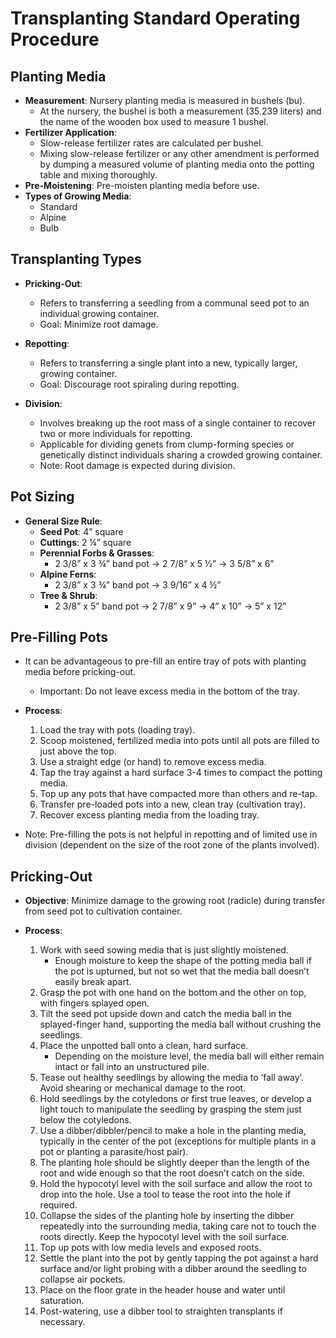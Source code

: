 
# Transplanting Standard Operating Procedure

## Planting Media

- **Measurement**: Nursery planting media is measured in bushels (bu).
  - At the nursery, the bushel is both a measurement (35.239 liters) and the name of the wooden box used to measure 1 bushel.
- **Fertilizer Application**:
  - Slow-release fertilizer rates are calculated per bushel.
  - Mixing slow-release fertilizer or any other amendment is performed by dumping a measured volume of planting media onto the potting table and mixing thoroughly.
- **Pre-Moistening**: Pre-moisten planting media before use.
- **Types of Growing Media**: 
  - Standard
  - Alpine
  - Bulb

## Transplanting Types

- **Pricking-Out**:
  - Refers to transferring a seedling from a communal seed pot to an individual growing container.
  - Goal: Minimize root damage.
  
- **Repotting**:
  - Refers to transferring a single plant into a new, typically larger, growing container.
  - Goal: Discourage root spiraling during repotting.
  
- **Division**:
  - Involves breaking up the root mass of a single container to recover two or more individuals for repotting.
  - Applicable for dividing genets from clump-forming species or genetically distinct individuals sharing a crowded growing container.
  - Note: Root damage is expected during division.

## Pot Sizing

- **General Size Rule**:
  - **Seed Pot**: 4” square
  - **Cuttings**: 2 ¼” square
  - **Perennial Forbs & Grasses**: 
    - 2 3/8” x 3 ¾” band pot → 2 7/8” x 5 ½” → 3 5/8” x 6”
  - **Alpine Ferns**: 
    - 2 3/8” x 3 ¾” band pot → 3 9/16” x 4 ½”
  - **Tree & Shrub**: 
    - 2 3/8” x 5” band pot → 2 7/8” x 9” → 4” x 10” → 5” x 12”

## Pre-Filling Pots

- It can be advantageous to pre-fill an entire tray of pots with planting media before pricking-out.
  - Important: Do not leave excess media in the bottom of the tray.
- **Process**:
  1. Load the tray with pots (loading tray).
  2. Scoop moistened, fertilized media into pots until all pots are filled to just above the top.
  3. Use a straight edge (or hand) to remove excess media.
  4. Tap the tray against a hard surface 3-4 times to compact the potting media.
  5. Top up any pots that have compacted more than others and re-tap.
  6. Transfer pre-loaded pots into a new, clean tray (cultivation tray).
  7. Recover excess planting media from the loading tray.

- Note: Pre-filling the pots is not helpful in repotting and of limited use in division (dependent on the size of the root zone of the plants involved).

## Pricking-Out

- **Objective**: Minimize damage to the growing root (radicle) during transfer from seed pot to cultivation container.

- **Process**:
  1. Work with seed sowing media that is just slightly moistened.
     - Enough moisture to keep the shape of the potting media ball if the pot is upturned, but not so wet that the media ball doesn’t easily break apart.
  2. Grasp the pot with one hand on the bottom and the other on top, with fingers splayed open.
  3. Tilt the seed pot upside down and catch the media ball in the splayed-finger hand, supporting the media ball without crushing the seedlings.
  4. Place the unpotted ball onto a clean, hard surface.
     - Depending on the moisture level, the media ball will either remain intact or fall into an unstructured pile.
  5. Tease out healthy seedlings by allowing the media to ‘fall away’. Avoid shearing or mechanical damage to the root.
  6. Hold seedlings by the cotyledons or first true leaves, or develop a light touch to manipulate the seedling by grasping the stem just below the cotyledons.
  7. Use a dibber/dibbler/pencil to make a hole in the planting media, typically in the center of the pot (exceptions for multiple plants in a pot or planting a parasite/host pair).
  8. The planting hole should be slightly deeper than the length of the root and wide enough so that the root doesn’t catch on the side.
  9. Hold the hypocotyl level with the soil surface and allow the root to drop into the hole. Use a tool to tease the root into the hole if required.
  10. Collapse the sides of the planting hole by inserting the dibber repeatedly into the surrounding media, taking care not to touch the roots directly. Keep the hypocotyl level with the soil surface.
  11. Top up pots with low media levels and exposed roots.
  12. Settle the plant into the pot by gently tapping the pot against a hard surface and/or light probing with a dibber around the seedling to collapse air pockets.
  13. Place on the floor grate in the header house and water until saturation.
  14. Post-watering, use a dibber tool to straighten transplants if necessary.
